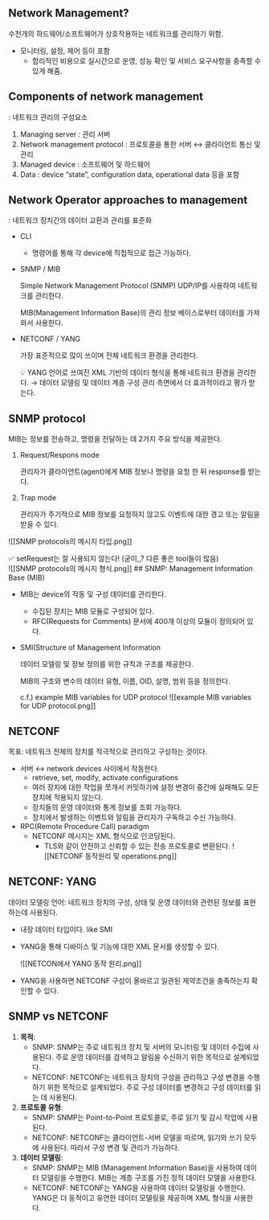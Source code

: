 ## Network Management?

수천개의 하드웨어/소프트웨어가 상호작용하는 네트워크를 관리하기 위함.

- 모니터링, 설정, 제어 등이 포함
    - 합리적인 비용으로 실시간으로 운영, 성능 확인 및 서비스 요구사항을 충족할 수 있게 해줌.

## Components of network management

: 네트워크 관리의 구성요소

1. Managing server : 관리 서버
2. Network management protocol : 프로토콜을 통한 서버 ↔ 클라이언트 통신 및 관리
3. Managed device : 소프트웨어 및 하드웨어
4. Data : device “state”, configuration data, operational data 등을 포함

## Network Operator approaches to management

: 네트워크 장치간의 데이터 교환과 관리를 표준화

- CLI
    
    - 명령어를 통해 각 device에 직접적으로 접근 가능하다.
- SNMP / MIB
    
    Simple Network Management Protocol (SNMP) UDP/IP를 사용하여 네트워크를 관리한다.
    
    MIB(Management Information Base)의 관리 정보 베이스로부터 데이터를 가져와서 사용한다.
    
- NETCONF / YANG
    
    가장 표준적으로 많이 쓰이며 전체 네트워크 환경을 관리한다.
    
    <aside> 💡 YANG 언어로 쓰여진 XML 기반의 데이터 형식을 통해 네트워크 환경을 관리한다. → 데이터 모델링 및 데이터 계층 구성 관리 측면에서 더 효과적이라고 평가 받는다.
    
    </aside>
    

## SNMP protocol

MIB는 정보를 전송하고, 명령을 전달하는 데 2가지 주요 방식을 제공한다.

1. Request/Respons mode
    
    관리자가 클라이언트(agent)에게 MIB 정보나 명령을 요청 한 뒤 response를 받는다.
    
2. Trap mode
    
    관리자가 주기적으로 MIB 정보를 요청하지 않고도 이벤트에 대한 경고 또는 알림을 받을 수 있다.
    
![[SNMP protocols의 메시지 타입.png]]
<aside> ✅ setRequest는 잘 사용되지 않는다! (굳이,,? 다른 좋은 tool들이 많음)

</aside>
![[SNMP protocols의 메시지 형식.png]]
## SNMP: Management Information Base (MIB)

- MIB는 device의 작동 및 구성 데이터를 관리한다.
    
    - 수집된 장치는 MIB 모듈로 구성되어 있다.
    - RFC(Requests for Comments) 문서에 400개 이상의 모듈이 정의되어 있다.
- SMI(Structure of Management Information
    
    데이터 모델링 및 정보 정의를 위한 규칙과 구조를 제공한다.
    
    MIB의 구조와 변수의 데이터 유형, 이름, OID, 설명, 범위 등을 정의한다.
    
    c.f.) example MIB variables for UDP protocol
    ![[example MIB variables for UDP protocol.png]]
## NETCONF

목표: 네트워크 전체의 장치를 적극적으로 관리하고 구성하는 것이다.

- 서버 ↔ network devices 사이에서 작동한다.
    - retrieve, set, modify, activate configurations
    - 여러 장치에 대한 작업을 쪼개서 커밋하기에 설정 변경이 중간에 실패해도 모든 장치에 적용되지 않는다.
    - 장치들의 운영 데이터와 통계 정보를 조회 가능하다.
    - 장치에서 발생하는 이벤트와 알림을 관리자가 구독하고 수신 가능하다.
- RPC(Remote Procedure Call) paradigm
    - NETCONF 메시지는 XML 형식으로 인코딩된다.
        - TLS와 같이 안전하고 신뢰할 수 있는 전송 프로토콜로 변환된다.
![[NETCONF 동작원리 및 operations.png]]
## NETCONF: YANG

데이터 모델링 언어: 네트워크 장치의 구성, 상태 및 운영 데이터와 관련된 정보를 표현하는데 사용된다.

- 내장 데이터 타입이다. like SMI
    
- YANG을 통해 디바이스 및 기능에 대한 XML 문서를 생성할 수 있다.

    ![[NETCON에서 YANG 동작 원리.png]]
- YANG을 사용하면 NETCONF 구성이 올바르고 일관된 제약조건을 충족하는지 확인할 수 있다.
    

## SNMP vs NETCONF

1. **목적**:
    - SNMP: SNMP는 주로 네트워크 장치 및 서버의 모니터링 및 데이터 수집에 사용된다. 주로 운영 데이터를 검색하고 알림을 수신하기 위한 목적으로 설계되었다.
    - NETCONF: NETCONF는 네트워크 장치의 구성을 관리하고 구성 변경을 수행하기 위한 목적으로 설계되었다. 주로 구성 데이터를 변경하고 구성 데이터를 읽는 데 사용된다.
2. **프로토콜 유형**:
    - SNMP: SNMP는 Point-to-Point 프로토콜로, 주로 읽기 및 감시 작업에 사용된다.
    - NETCONF: NETCONF는 클라이언트-서버 모델을 따르며, 읽기와 쓰기 모두에 사용된다. 따라서 구성 변경 및 관리가 가능하다.
3. **데이터 모델링**:
    - SNMP: SNMP는 MIB (Management Information Base)을 사용하여 데이터 모델링을 수행한다. MIB는 계층 구조를 가진 정적 데이터 모델을 사용한다.
    - NETCONF: NETCONF는 YANG을 사용하여 데이터 모델링을 수행한다. YANG은 더 동적이고 유연한 데이터 모델링을 제공하며 XML 형식을 사용한다.